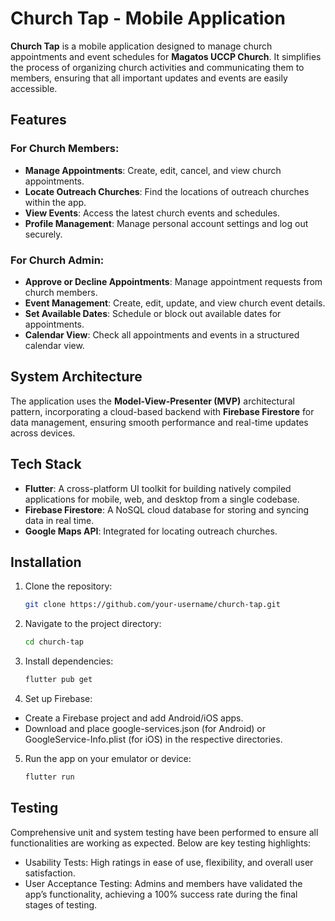 # Church Tap - Mobile Application

**Church Tap** is a mobile application designed to manage church appointments and event schedules for **Magatos UCCP Church**. It simplifies the process of organizing church activities and communicating them to members, ensuring that all important updates and events are easily accessible.

## Features

### For Church Members:
- **Manage Appointments**: Create, edit, cancel, and view church appointments.
- **Locate Outreach Churches**: Find the locations of outreach churches within the app.
- **View Events**: Access the latest church events and schedules.
- **Profile Management**: Manage personal account settings and log out securely.

### For Church Admin:
- **Approve or Decline Appointments**: Manage appointment requests from church members.
- **Event Management**: Create, edit, update, and view church event details.
- **Set Available Dates**: Schedule or block out available dates for appointments.
- **Calendar View**: Check all appointments and events in a structured calendar view.

## System Architecture

The application uses the **Model-View-Presenter (MVP)** architectural pattern, incorporating a cloud-based backend with **Firebase Firestore** for data management, ensuring smooth performance and real-time updates across devices.

## Tech Stack
- **Flutter**: A cross-platform UI toolkit for building natively compiled applications for mobile, web, and desktop from a single codebase.
- **Firebase Firestore**: A NoSQL cloud database for storing and syncing data in real time.
- **Google Maps API**: Integrated for locating outreach churches.

## Installation

1. Clone the repository:
   ```bash
   git clone https://github.com/your-username/church-tap.git
   
2. Navigate to the project directory:
   ```bash
   cd church-tap

3. Install dependencies:
   ```bash
   flutter pub get

4. Set up Firebase:
- Create a Firebase project and add Android/iOS apps.
- Download and place google-services.json (for Android) or GoogleService-Info.plist (for iOS) in the respective directories.

5. Run the app on your emulator or device:
    ```bash
   flutter run
## Testing
 Comprehensive unit and system testing have been performed to ensure all functionalities are working as expected. Below are key testing highlights:
- Usability Tests: High ratings in ease of use, flexibility, and overall user satisfaction.
- User Acceptance Testing: Admins and members have validated the app’s functionality, achieving a 100% success rate during the final stages of testing.
    
